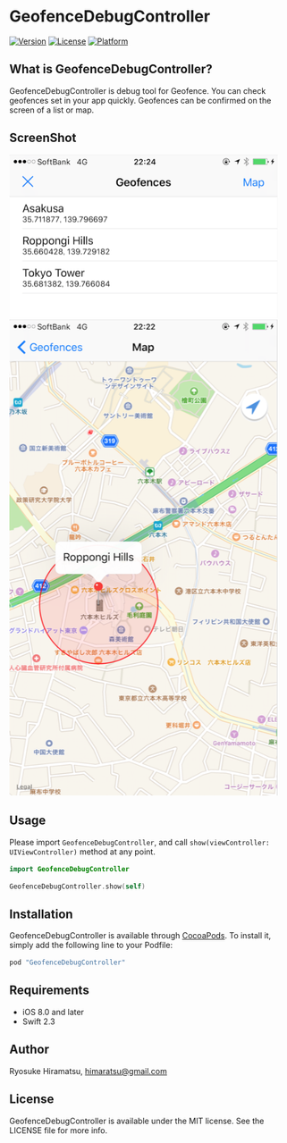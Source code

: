 # GeofenceDebugController

[![Version](https://img.shields.io/cocoapods/v/GeofenceDebugController.svg?style=flat)](http://cocoapods.org/pods/GeofenceDebugController)
[![License](https://img.shields.io/cocoapods/l/GeofenceDebugController.svg?style=flat)](http://cocoapods.org/pods/GeofenceDebugController)
[![Platform](https://img.shields.io/cocoapods/p/GeofenceDebugController.svg?style=flat)](http://cocoapods.org/pods/GeofenceDebugController)

## What is GeofenceDebugController?

GeofenceDebugController is debug tool for Geofence.
You can check geofences set in your app quickly.
Geofences can be confirmed on the screen of a list or map.

## ScreenShot

<img src="https://github.com/himaratsu/GeofenceDebugController/blob/master/screenshot/demo0.png?raw=true" width="480">

<img src="https://github.com/himaratsu/GeofenceDebugController/blob/master/screenshot/demo1.png?raw=true" width="480">

## Usage

Please import `GeofenceDebugController`, and call `show(viewController: UIViewController)` method at any point.

```swift
import GeofenceDebugController
```
```swift
GeofenceDebugController.show(self)
```

## Installation

GeofenceDebugController is available through [CocoaPods](http://cocoapods.org). To install
it, simply add the following line to your Podfile:

```ruby
pod "GeofenceDebugController"
```

## Requirements

* iOS 8.0 and later
* Swift 2.3

## Author

Ryosuke Hiramatsu, himaratsu@gmail.com

## License

GeofenceDebugController is available under the MIT license. See the LICENSE file for more info.
